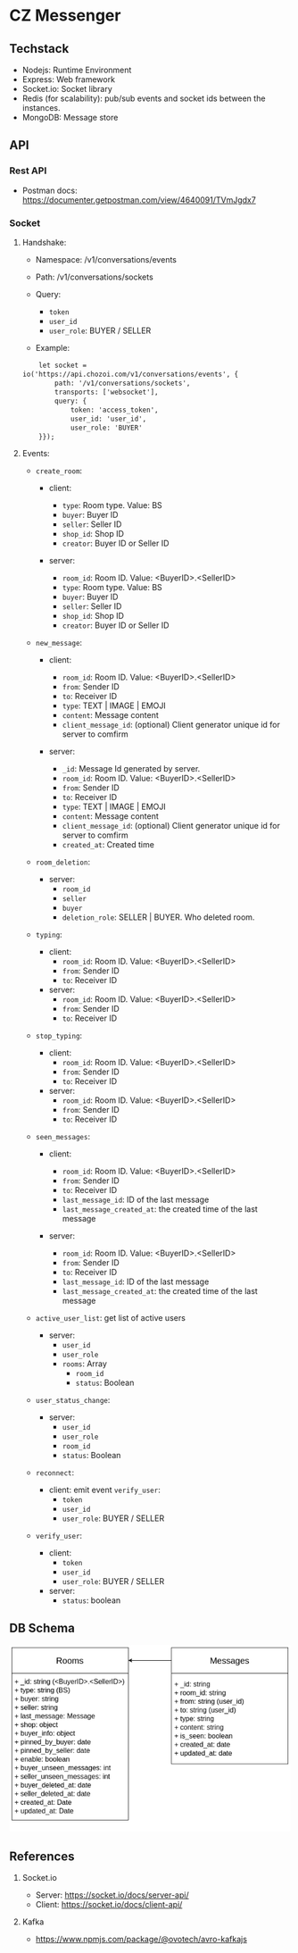 # CZ Messenger

## Techstack
- Nodejs: Runtime Environment
- Express: Web framework
- Socket.io: Socket library
- Redis (for scalability): pub/sub events and socket ids between the instances.
- MongoDB: Message store


## API
### Rest API
- Postman docs: https://documenter.getpostman.com/view/4640091/TVmJgdx7

### Socket
1. Handshake:
    - Namespace: /v1/conversations/events
    - Path: /v1/conversations/sockets
    - Query:
        - ```token```
        - ```user_id```
        - ```user_role```: BUYER / SELLER

    - Example:
    ```
        let socket = io('https://api.chozoi.com/v1/conversations/events', {
            path: '/v1/conversations/sockets',
            transports: ['websocket'],
            query: {
                token: 'access_token',
                user_id: 'user_id',
                user_role: 'BUYER'
        }});
    ```

2. Events:

     - ```create_room```:
          - client:
               - ```type```: Room type. Value: BS
               - ```buyer```: Buyer ID
               - ```seller```: Seller ID
               - ```shop_id```: Shop ID
               -  ```creator```: Buyer ID or Seller ID

          - server:
               - ```room_id```: Room ID. Value: \<BuyerID\>.\<SellerID\>
               - ```type```: Room type. Value: BS
               - ```buyer```: Buyer ID
               - ```seller```: Seller ID
               - ```shop_id```: Shop ID
               -  ```creator```: Buyer ID or Seller ID

     - ```new_message```:
          - client:
               - ```room_id```: Room ID. Value: \<BuyerID\>.\<SellerID\>
               - ```from```: Sender ID
               - ```to```: Receiver ID
               - ```type```: TEXT | IMAGE | EMOJI
               -  ```content```: Message content
               -  ```client_message_id```: (optional) Client generator unique id for server to comfirm

          - server:
               - ```_id```: Message Id generated by server.
               - ```room_id```: Room ID. Value: \<BuyerID\>.\<SellerID\>
               - ```from```: Sender ID
               - ```to```: Receiver ID
               - ```type```: TEXT | IMAGE | EMOJI
               -  ```content```: Message content
               -  ```client_message_id```: (optional) Client generator unique id for server to comfirm
               - ```created_at```: Created time
    
    - ```room_deletion```:
        - server: 
            - ```room_id```
            - ```seller```
            - ```buyer```
            - ```deletion_role```: SELLER | BUYER. Who deleted room.

     - ```typing```:
          - client:
               - ```room_id```: Room ID. Value: \<BuyerID\>.\<SellerID\>
               - ```from```: Sender ID
               - ```to```: Receiver ID
          - server:
               - ```room_id```: Room ID. Value: \<BuyerID\>.\<SellerID\>
               - ```from```: Sender ID
               - ```to```: Receiver ID

     - ```stop_typing```:
          - client:
               - ```room_id```: Room ID. Value: \<BuyerID\>.\<SellerID\>
               - ```from```: Sender ID
               - ```to```: Receiver ID
          - server:
               - ```room_id```: Room ID. Value: \<BuyerID\>.\<SellerID\>
               - ```from```: Sender ID
               - ```to```: Receiver ID

     - ```seen_messages```:
          - client:
               - ```room_id```: Room ID. Value: \<BuyerID\>.\<SellerID\>
               - ```from```: Sender ID
               - ```to```: Receiver ID
               - ```last_message_id```: ID of the last message
               - ```last_message_created_at```: the created time of the last message

          - server:
               - ```room_id```: Room ID. Value: \<BuyerID\>.\<SellerID\>
               - ```from```: Sender ID
               - ```to```: Receiver ID
               - ```last_message_id```: ID of the last message
               - ```last_message_created_at```: the created time of the last message

     - ```active_user_list```: get list of active users
          - server:
               - ```user_id```
               - ```user_role```
               - ```rooms```: Array
                    - ```room_id```
                    - ```status```: Boolean
     
     - ```user_status_change```:
          - server:
               - ```user_id```
               - ```user_role```
               - ```room_id```
               - ```status```: Boolean


     - ```reconnect```:
          - client: emit event ```verify_user```:
               - ```token```
               - ```user_id```
               - ```user_role```: BUYER / SELLER

     - ```verify_user```:
          - client:
               - ```token```
               - ```user_id```
               - ```user_role```: BUYER / SELLER
          - server:
               - ```status```: boolean

## DB Schema
![](ref/img/cz-chat-schema.png)


## References
1. Socket.io
    - Server: https://socket.io/docs/server-api/
    - Client: https://socket.io/docs/client-api/

2. Kafka
    - https://www.npmjs.com/package/@ovotech/avro-kafkajs
    